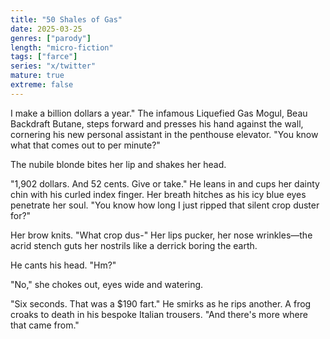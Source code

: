 ```yaml
---
title: "50 Shales of Gas"
date: 2025-03-25
genres: ["parody"]
length: "micro-fiction"
tags: ["farce"]
series: "x/twitter"
mature: true
extreme: false
---
```

I make a billion dollars a year." The infamous Liquefied Gas Mogul, Beau Backdraft Butane, steps forward and presses his hand against the wall, cornering his new personal assistant in the penthouse elevator. "You know what that comes out to per minute?"

The nubile blonde bites her lip and shakes her head.

"1,902 dollars. And 52 cents. Give or take." He leans in and cups her dainty chin with his curled index finger. Her breath hitches as his icy blue eyes penetrate her soul. "You know how long I just ripped that silent crop duster for?"

Her brow knits. "What crop dus-" Her lips pucker, her nose wrinkles—the acrid stench guts her nostrils like a derrick boring the earth.

He cants his head. "Hm?"

"No," she chokes out, eyes wide and watering. 

"Six seconds. That was a $190 fart." He smirks as he rips another. A frog croaks to death in his bespoke Italian trousers. "And there's more where that came from."
